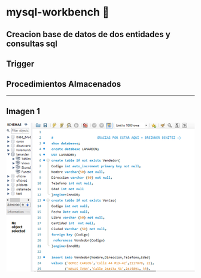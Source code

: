 
# mysql-workbench  🐬
## **Creacion  base de datos de  dos entidades y  consultas sql**
## Trigger
## Procedimientos Almacenados
___
## Imagen 1
![imagen1](imgm/1imagen.png)
